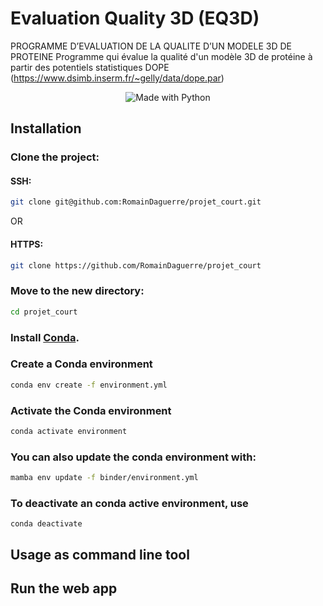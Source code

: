 # Evaluation Quality 3D (EQ3D)

PROGRAMME D’EVALUATION DE LA QUALITE D’UN MODELE 3D DE
PROTEINE
Programme qui évalue la qualité d'un modèle 3D de protéine à partir des potentiels statistiques DOPE (https://www.dsimb.inserm.fr/~gelly/data/dope.par)

<p align="center">
    <img alt="Made with Python" src="https://img.shields.io/badge/Made%20with-Python-1f425f.svg?color=%23539fc9">
</p>

## Installation

### Clone the project:

#### SSH:
```bash
git clone git@github.com:RomainDaguerre/projet_court.git
```
OR
#### HTTPS:
```bash
git clone https://github.com/RomainDaguerre/projet_court
```

### Move to the new directory:
```bash
cd projet_court
```

### Install [Conda](https://docs.conda.io/projects/conda/en/latest/user-guide/install/index.html).

### Create a Conda environment

```bash
conda env create -f environment.yml
```

### Activate the Conda environment

```bash
conda activate environment
```

### You can also update the conda environment with:

```bash
mamba env update -f binder/environment.yml
```

### To deactivate an conda active environment, use

```
conda deactivate
```

## Usage as command line tool



## Run the web app




